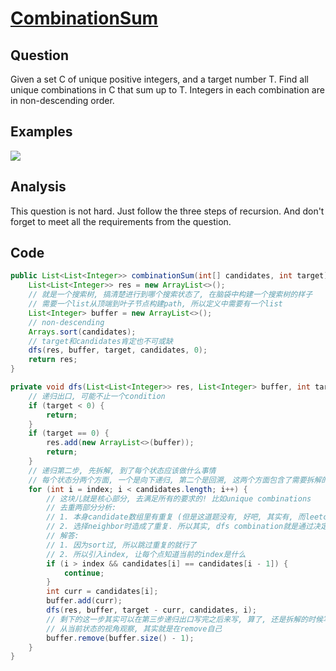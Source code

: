 # [CombinationSum](https://leetcode.com/problems/combination-sum/)

## Question

Given a set C of unique positive integers, and a target number T. Find all unique combinations in C that sum up to T. Integers in each combination are in non-descending order.

## Examples

![](https://farm5.staticflickr.com/4188/33813423233_a8525212c2_o.jpg)

## Analysis

This question is not hard. Just follow the three steps of recursion. And don't forget to meet all the requirements from the question.

## Code

```java
public List<List<Integer>> combinationSum(int[] candidates, int target) {
    List<List<Integer>> res = new ArrayList<>();
    // 就是一个搜索树, 搞清楚进行到哪个搜索状态了, 在脑袋中构建一个搜索树的样子
    // 需要一个list从顶端到叶子节点构建path, 所以定义中需要有一个list
    List<Integer> buffer = new ArrayList<>();
    // non-descending
    Arrays.sort(candidates);
    // target和candidates肯定也不可或缺
    dfs(res, buffer, target, candidates, 0);
    return res;
}

private void dfs(List<List<Integer>> res, List<Integer> buffer, int target, int[] candidates, int index) {
    // 递归出口, 可能不止一个condition
    if (target < 0) {
        return;
    }
    if (target == 0) {
        res.add(new ArrayList<>(buffer));
        return;
    }
    // 递归第二步, 先拆解, 到了每个状态应该做什么事情
    // 每个状态分两个方面, 一个是向下递归, 第二个是回溯, 这两个方面包含了需要拆解的事情
    for (int i = index; i < candidates.length; i++) {
        // 这块儿就是核心部分, 去满足所有的要求的! 比如unique combinations
        // 去重两部分分析:
        // 1. 本身candidate数组里有重复 (但是这道题没有, 好吧, 其实有, 而leetcode上那道没有)
        // 2. 选择neighbor时造成了重复. 所以其实, dfs combination就是通过决定如何选取neighbor的规则来解题
        // 解答:
        // 1. 因为sort过, 所以跳过重复的就行了
        // 2. 所以引入index, 让每个点知道当前的index是什么
        if (i > index && candidates[i] == candidates[i - 1]) {
            continue;
        }
        int curr = candidates[i];
        buffer.add(curr);
        dfs(res, buffer, target - curr, candidates, i);
        // 剩下的这一步其实可以在第三步递归出口写完之后来写, 算了, 还是拆解的时候写把, 免得忘了
        // 从当前状态的视角观察, 其实就是在remove自己
        buffer.remove(buffer.size() - 1);
    }
}
```